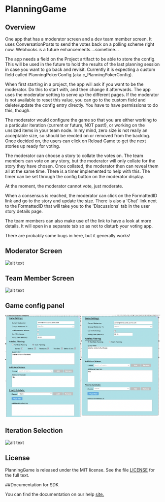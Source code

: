 PlanningGame 
=========================

## Overview

One app that has a moderator screen and a dev team member screen. It uses ConversationPosts to send the votes back on a polling scheme right now. 
Webhooks is a future enhancements....sometime...

The app needs a field on the Project artifact to be able to store the config. This will be used in the future to hold the results of the last planning session in case you want to go back and  revisit. Currently it is expecting a custom field called PlanningPokerConfig (aka c_PlanningPokerConfig). 

When first starting in a project, the app will ask if you want to be the moderator. Do this to start with, and then change it afterwards. The app uses the moderator setting to serve up the different pages. If the moderator is not available to reset this value, you can go to the custom field and delete/update the config entry directly. You have to have permissions to do this, though.

The moderator would configure the game so that you are either working to a particular iteration (current or future, NOT past!), or working on the unsized items in your team node. In my mind, zero size is not really an acceptable size, so should be revoted on or removed from the backlog. Once decided on, the users can click on Reload Game to get the next stories up ready for voting.

The moderator can choose a story to collate the votes on. The team members can vote on any story, but the moderator will only collate for the story they have chosen. Once collated, the moderator then can reveal them all at the same time. There is a timer implemented to help with this. The timer can be set through the config button on the moderator display.

At the moment, the moderator cannot vote, just moderate.

When a consensus is reached, the moderator can click on the FormattedID link and go to the story and update the size. There is also a 'Chat' link next to the FormattedID that will take you to the 'Discussions' tab in the user story details page.

The team members can also make use of the link to have a look at more details. It will open in a separate tab so as not to disturb your voting app.

There are probably some bugs in here, but it generally works!

## Moderator Screen
![alt text](https://github.com/nikantonelli/Planning-Poker/blob/master/Images/ModeratorScreen.png)

## Team Member Screen
![alt text](https://github.com/nikantonelli/Planning-Poker/blob/master/Images/TeamMemberScreen.png)

## Game config panel
![alt text](https://github.com/nikantonelli/Planning-Poker/blob/master/Images/GameConfig.png)

## Iteration Selection
![alt text](https://github.com/nikantonelli/Planning-Poker/blob/master/Images/IterationConfig.png)

## License

PlanningGame is released under the MIT license.  See the file [LICENSE](./LICENSE) for the full text.

##Documentation for SDK

You can find the documentation on our help [site.](https://help.rallydev.com/apps/2.1/doc/)
